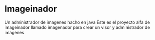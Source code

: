 # Imageinador
Un administrador de imagenes hacho en java
Este es el proyecto alfa de imageinador llamado imagenador para crear un visor y administrador de imagenes
